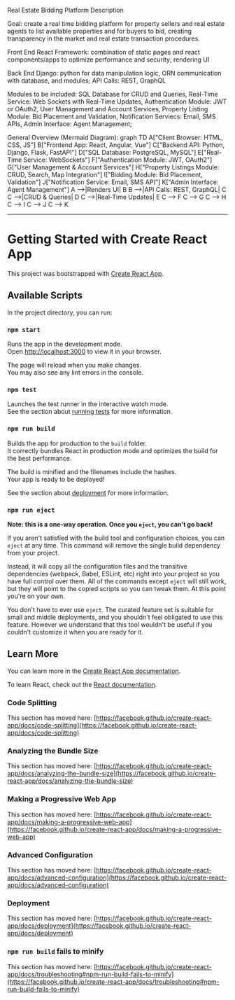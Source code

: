 Real Estate Bidding Platform Description

Goal: create a real time bidding platform for property sellers and real estate agents to list available properties and for buyers to bid, creating transparency in the market and real estate transaction procedures.

Front End React Framework: combination of static pages and react components/apps to optimize performance and security; rendering UI

Back End Django: python for data manipulation logic, ORN communication with database, and modules; API Calls: REST, GraphQL

Modules to be included: 
    SQL Database for CRUD and Queries, 
    Real-Time Service: Web Sockets with Real-Time Updates, 
    Authentication Module: JWT or OAuth2, 
    User Management and Account Services, 
    Property Listing Module: Bid Placement and Validation, 
    Notification Serviecs: Email, SMS APIs, 
    Admin Interface: Agent Management;

General Overview (Mermaid Diagram): 
    graph TD
        A["Client Browser: HTML, CSS, JS"]
        B["Frontend App: React, Angular, Vue"]
        C["Backend API: Python, Django, Flask, FastAPI"]
        D["SQL Database: PostgreSQL, MySQL"]
        E["Real-Time Service: WebSockets"]
        F["Authentication Module: JWT, OAuth2"]
        G["User Management & Account Services"]
        H["Property Listings Module: CRUD, Search, Map Integration"]
        I["Bidding Module: Bid Placement, Validation"]
        J["Notification Service: Email, SMS API"]
        K["Admin Interface: Agent Management"]
        A -->|Renders UI| B
        B -->|API Calls: REST, GraphQL| C
        C -->|CRUD & Queries| D
        C -->|Real-Time Updates| E
        C --> F
        C --> G
        C --> H
        C --> I
        C --> J
        C --> K

-----------------------------------------------------------------------------------------------------------------
# Getting Started with Create React App

This project was bootstrapped with [Create React App](https://github.com/facebook/create-react-app).

## Available Scripts

In the project directory, you can run:

### `npm start`

Runs the app in the development mode.\
Open [http://localhost:3000](http://localhost:3000) to view it in your browser.

The page will reload when you make changes.\
You may also see any lint errors in the console.

### `npm test`

Launches the test runner in the interactive watch mode.\
See the section about [running tests](https://facebook.github.io/create-react-app/docs/running-tests) for more information.

### `npm run build`

Builds the app for production to the `build` folder.\
It correctly bundles React in production mode and optimizes the build for the best performance.

The build is minified and the filenames include the hashes.\
Your app is ready to be deployed!

See the section about [deployment](https://facebook.github.io/create-react-app/docs/deployment) for more information.

### `npm run eject`

**Note: this is a one-way operation. Once you `eject`, you can't go back!**

If you aren't satisfied with the build tool and configuration choices, you can `eject` at any time. This command will remove the single build dependency from your project.

Instead, it will copy all the configuration files and the transitive dependencies (webpack, Babel, ESLint, etc) right into your project so you have full control over them. All of the commands except `eject` will still work, but they will point to the copied scripts so you can tweak them. At this point you're on your own.

You don't have to ever use `eject`. The curated feature set is suitable for small and middle deployments, and you shouldn't feel obligated to use this feature. However we understand that this tool wouldn't be useful if you couldn't customize it when you are ready for it.

## Learn More

You can learn more in the [Create React App documentation](https://facebook.github.io/create-react-app/docs/getting-started).

To learn React, check out the [React documentation](https://reactjs.org/).

### Code Splitting

This section has moved here: [https://facebook.github.io/create-react-app/docs/code-splitting](https://facebook.github.io/create-react-app/docs/code-splitting)

### Analyzing the Bundle Size

This section has moved here: [https://facebook.github.io/create-react-app/docs/analyzing-the-bundle-size](https://facebook.github.io/create-react-app/docs/analyzing-the-bundle-size)

### Making a Progressive Web App

This section has moved here: [https://facebook.github.io/create-react-app/docs/making-a-progressive-web-app](https://facebook.github.io/create-react-app/docs/making-a-progressive-web-app)

### Advanced Configuration

This section has moved here: [https://facebook.github.io/create-react-app/docs/advanced-configuration](https://facebook.github.io/create-react-app/docs/advanced-configuration)

### Deployment

This section has moved here: [https://facebook.github.io/create-react-app/docs/deployment](https://facebook.github.io/create-react-app/docs/deployment)

### `npm run build` fails to minify

This section has moved here: [https://facebook.github.io/create-react-app/docs/troubleshooting#npm-run-build-fails-to-minify](https://facebook.github.io/create-react-app/docs/troubleshooting#npm-run-build-fails-to-minify)

